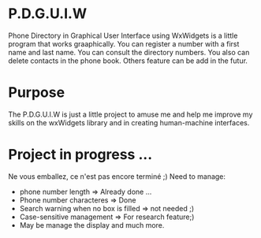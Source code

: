 # P.D.G.U.I.W
Phone Directory in Graphical User Interface using WxWidgets is a little program that works graaphically.
You can register a number with a first name and last name.
You can consult the directory numbers.
You also can delete contacts in the phone book.
Others feature can be add in the futur.

# Purpose
The P.D.G.U.I.W is just a little project to amuse me and help me improve my skills on the wxWidgets library and in creating human-machine interfaces.

# Project in progress ...
Ne vous emballez, ce n'est pas encore terminé ;)
Need to manage: 
* phone number length => Already done ...
* Phone number characteres => Done
* Search warning when no box is filled => not needed ;)
* Case-sensitive management => For research feature;)
* May be manage the display and much more.
